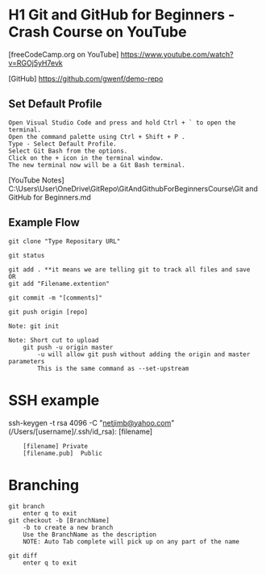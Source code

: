 # H1 Git and GitHub for Beginners - Crash Course on YouTube

[freeCodeCamp.org on YouTube] https://www.youtube.com/watch?v=RGOj5yH7evk

[GitHub] https://github.com/gwenf/demo-repo
## Set Default Profile
    Open Visual Studio Code and press and hold Ctrl + ` to open the terminal.
    Open the command palette using Ctrl + Shift + P .
    Type - Select Default Profile.
    Select Git Bash from the options.
    Click on the + icon in the terminal window.
    The new terminal now will be a Git Bash terminal.

[YouTube Notes] C:\Users\User\OneDrive\GitRepo\GitAndGithubForBeginnersCourse\Git and GitHub for Beginners.md



## Example Flow
    git clone "Type Repositary URL"

    git status

    git add . **it means we are telling git to track all files and save
    OR
    git add "Filename.extention"

    git commit -m "[comments]"

    git push origin [repo]

    Note: git init 
            
    Note: Short cut to upload
        git push -u origin master
            -u will allow git push without adding the origin and master parameters
            This is the same command as --set-upstream





# SSH example
ssh-keygen -t rsa 4096 -C "netjimb@yahoo.com"
    (/Users/[username]/.ssh/id_rsa): [filename]

        [filename] Private
        [filename.pub]  Public

# Branching

    git branch
        enter q to exit
    git checkout -b [BranchName]
        -b to create a new branch
        Use the BranchName as the description
        NOTE: Auto Tab complete will pick up on any part of the name

    git diff
        enter q to exit
